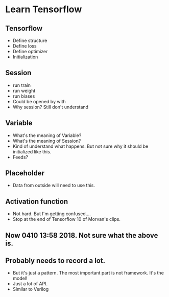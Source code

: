 # Learn Tensorflow 

## Tensorflow
- Define structure
- Define loss
- Define optimizer
- Initialization

## Session
- run train
- run weight
- run biases
- Could be opened by with 
- Why session? Still don't understand

## Variable
- What's the meaning of Variable?
- What's the meaning of Session?
- Kind of understand what happens. But not sure why it should be initialized like this.
- Feeds?

## Placeholder
- Data from outside will need to use this.

## Activation function
- Not hard. But I'm getting confused....
- Stop at the end of Tensorflow 10 of Morvan's clips.


## Now 0410  13:58 2018. Not sure what the above is.
## Probably needs to record a lot.
- But it's just a pattern. The most important part is not framework. It's the model!
- Just a lot of API.
- Similar to Verilog 

